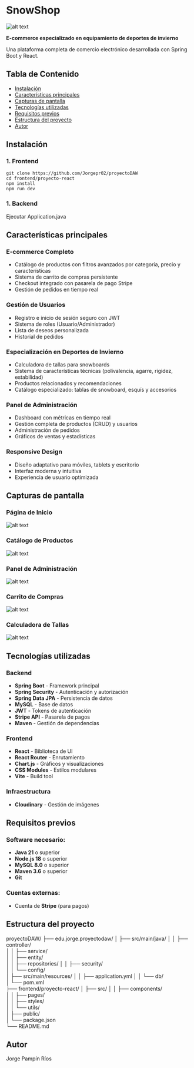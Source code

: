 # SnowShop 

![alt text](<logo_qd5sfu (1).png>)

**E-commerce especializado en equipamiento de deportes de invierno**

Una plataforma completa de comercio electrónico desarrollada con Spring Boot y React.

## Tabla de Contenido
- [Instalación](#instalación)
- [Características principales](#características-principales)
- [Capturas de pantalla](#capturas-de-pantalla)
- [Tecnologías utilizadas](#tecnologías-utilizadas)
- [Requisitos previos](#requisitos-previos)
- [Estructura del proyecto](#estructura-del-proyecto)
- [Autor](#autor)

## Instalación

### 1. Frontend

```
git clone https://github.com/Jorgepr02/proyectoDAW
cd frontend/proyecto-react
npm install
npm run dev
```

### 1. Backend

Ejecutar Application.java


##  Características principales

###  **E-commerce Completo**
- Catálogo de productos con filtros avanzados por categoría, precio y características
- Sistema de carrito de compras persistente
- Checkout integrado con pasarela de pago Stripe
- Gestión de pedidos en tiempo real

###  **Gestión de Usuarios**
- Registro e inicio de sesión seguro con JWT
- Sistema de roles (Usuario/Administrador)
- Lista de deseos personalizada
- Historial de pedidos

###  **Especialización en Deportes de Invierno**
- Calculadora de tallas para snowboards
- Sistema de características técnicas (polivalencia, agarre, rigidez, estabilidad)
- Productos relacionados y recomendaciones
- Catálogo especializado: tablas de snowboard, esquís y accesorios

###  **Panel de Administración**
- Dashboard con métricas en tiempo real
- Gestión completa de productos (CRUD) y usuarios
- Administración de pedidos
- Gráficos de ventas y estadísticas

### **Responsive Design**
- Diseño adaptativo para móviles, tablets y escritorio
- Interfaz moderna y intuitiva
- Experiencia de usuario optimizada

##  Capturas de pantalla

### Página de Inicio

![alt text](<Captura de pantalla 2025-06-08 204852.png>)

### Catálogo de Productos

![alt text](image.png)

### Panel de Administración

![alt text](<Captura de pantalla 2025-06-08 205255.png>)

### Carrito de Compras

![alt text](<Captura de pantalla 2025-06-08 205117.png>)

### Calculadora de Tallas
![alt text](image-1.png)

##  Tecnologías utilizadas

### Backend
- **Spring Boot** - Framework principal
- **Spring Security** - Autenticación y autorización
- **Spring Data JPA** - Persistencia de datos
- **MySQL** - Base de datos
- **JWT** - Tokens de autenticación
- **Stripe API** - Pasarela de pagos
- **Maven** - Gestión de dependencias

### Frontend
- **React** - Biblioteca de UI
- **React Router** - Enrutamiento
- **Chart.js** - Gráficos y visualizaciones
- **CSS Modules** - Estilos modulares
- **Vite** - Build tool

### Infraestructura
- **Cloudinary** - Gestión de imágenes

## Requisitos previos

### Software necesario:
- **Java 21** o superior
- **Node.js 18** o superior
- **MySQL 8.0** o superior
- **Maven 3.6** o superior
- **Git**

### Cuentas externas:
- Cuenta de **Stripe** (para pagos)


## Estructura del proyecto

proyectoDAW/
├── edu.jorge.proyectodaw/
│   ├── src/main/java/
│   │   ├── controller/  
│   │   ├── service/     
│   │   ├── entity/      
│   │   ├── repositories/
│   │   ├── security/    
│   │   └── config/      
│   ├── src/main/resources/
│   │   ├── application.yml
│   │   └── db/          
│   └── pom.xml          
├── frontend/proyecto-react/
│   ├── src/
│   │   ├── components/  
│   │   ├── pages/       
│   │   ├── styles/      
│   │   └── utils/       
│   ├── public/          
│   └── package.json     
└── README.md

## Autor

Jorge Pampín Ríos
